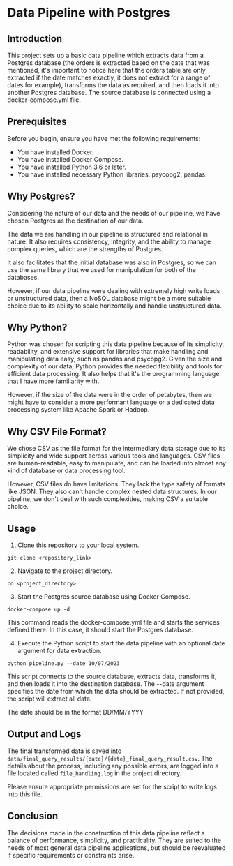 # Data Pipeline with Postgres

## Introduction
This project sets up a basic data pipeline which extracts data from a Postgres database (the orders is extracted based on the date that was mentioned, it's important to notice here that the orders table are only extracted if the date matches exactly, it does not extract for a range of dates for example), transforms the data as required, and then loads it into another Postgres database. The source database is connected using a docker-compose.yml file.

## Prerequisites
Before you begin, ensure you have met the following requirements:

- You have installed Docker.
- You have installed Docker Compose.
- You have installed Python 3.6 or later.
- You have installed necessary Python libraries: psycopg2, pandas.


## Why Postgres?
Considering the nature of our data and the needs of our pipeline, we have chosen Postgres as the destination of our data.

The data we are handling in our pipeline is structured and relational in nature. It also requires consistency, integrity, and the ability to manage complex queries, which are the strengths of Postgres.

It also facilitates that the initial database was also in Postgres, so we can use the same library that we used for manipulation for both of the databases.

However, if our data pipeline were dealing with extremely high write loads or unstructured data, then a NoSQL database might be a more suitable choice due to its ability to scale horizontally and handle unstructured data.

## Why Python?
Python was chosen for scripting this data pipeline because of its simplicity, readability, and extensive support for libraries that make handling and manipulating data easy, such as pandas and psycopg2. Given the size and complexity of our data, Python provides the needed flexibility and tools for efficient data processing. It also helps that it's the programming language that I have more familiarity with.

However, if the size of the data were in the order of petabytes, then we might have to consider a more performant language or a dedicated data processing system like Apache Spark or Hadoop.

## Why CSV File Format?
We chose CSV as the file format for the intermediary data storage due to its simplicity and wide support across various tools and languages. CSV files are human-readable, easy to manipulate, and can be loaded into almost any kind of database or data processing tool.

However, CSV files do have limitations. They lack the type safety of formats like JSON. They also can't handle complex nested data structures. In our pipeline, we don't deal with such complexities, making CSV a suitable choice.

## Usage

1. Clone this repository to your local system.

`git clone <repository_link>
`

2. Navigate to the project directory.

`cd <project_directory>
`

3. Start the Postgres source database using Docker Compose.

`docker-compose up -d
`

This command reads the docker-compose.yml file and starts the services defined there. In this case, it should start the Postgres database.

4. Execute the Python script to start the data pipeline with an optional date argument for data extraction.

`python pipeline.py --date 10/07/2023
`

This script connects to the source database, extracts data, transforms it, and then loads it into the destination database. The --date argument specifies the date from which the data should be extracted. If not provided, the script will extract all data.

The date should be in the format DD/MM/YYYY

## Output and Logs

The final transformed data is saved into `data/final_query_results/{date}/{date}_final_query_result.csv`. The details about the process, including any possible errors, are logged into a file located called `file_handling.log` in the project directory.

Please ensure appropriate permissions are set for the script to write logs into this file.

## Conclusion
The decisions made in the construction of this data pipeline reflect a balance of performance, simplicity, and practicality. They are suited to the needs of most general data pipeline applications, but should be reevaluated if specific requirements or constraints arise.
